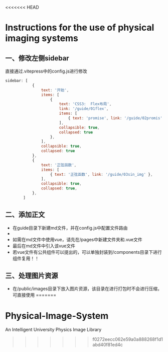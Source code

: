<<<<<<< HEAD
# Instructions for the use of physical imaging systems

## 一、修改左侧sidebar

直接通过.vitepress中的config.js进行修改


```js
sidebar: [
            {
                text: '开始',
                items: [
                    {
                        text: 'CSS3:  Flex布局',
                        link: '/guide/01flex',
                        items: [
                            { text: 'promise', link: '/guide/02promis' }
                        ],
                        collapsible: true,
                        collapsed: true
                    },
                ],
                collapsible: true,
                collapsed: true
            },
            {
                text: '正弦函数',
                items: [
                    { text: '正弦函数', link: '/guide/03sin_img' },
                ],
                collapsible: true,
                collapsed: true,
            },
        ]

```

## 二、添加正文
- 在guide目录下新建md文件，并在config.js中配置文件路由
- 
- 如需在md文件中使用vue，请先在/pages中新建文件夹和.vue文件
- 最后在md文件中引入该vue文件
- 若vue文件有公共组件可以提出的，可以单独封装到/components目录下进行组件复用！！


## 三、处理图片资源

- 在/public/images目录下放入图片资源，该目录在进行打包时不会进行压缩，可直接使用
=======
# Physical-Image-System
An Intelligent University Physics Image Library
>>>>>>> f0272eecc062e59a0a888268f1d1abd40f81ed4c
